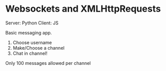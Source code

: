 # Websockets and XMLHttpRequests

Server: Python
Client: JS

Basic messaging app.
1. Choose username
2. Make/Choose a channel
3. Chat in channel!

Only 100 messages allowed per channel
